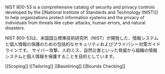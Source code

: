 
NIST 800-53 is a comprehensive catalog of security and privacy controls developed by the [[National Institute of Standards and Technology (NIST)]] to help organizations protect information systems and the privacy of individuals from threats like cyber attacks, human errors, and natural disasters.

NIST 800-53は、米国国立標準技術研究所（NIST）が開発した、情報システムと個人情報の保護のための包括的なセキュリティおよびプライバシー対策ガイドラインです。
サイバー攻撃、人的ミス、自然災害といった脅威から組織の情報システムと個人情報を保護することを目的としています。


[[Scoping]]
[[Tailoring]]
[[Baselining]]
[[Bounds Checking]]
